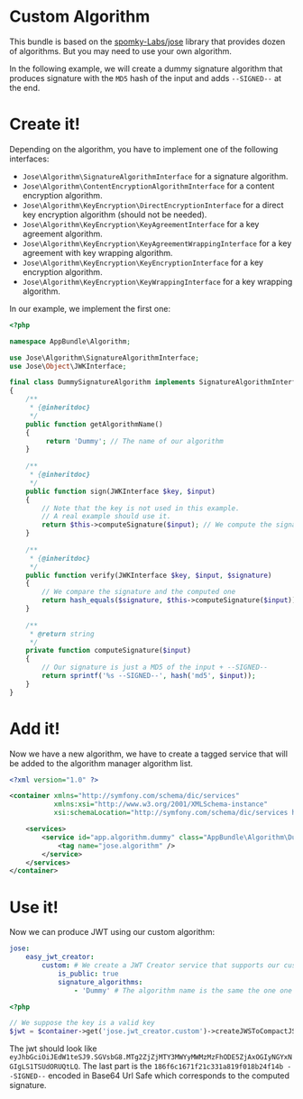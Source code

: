 Custom Algorithm
================

This bundle is based on the [spomky-Labs/jose](https://github.com/Spomky-Labs/jose) library that provides dozen of algorithms.
But you may need to use your own algorithm.

In the following example, we will create a dummy signature algorithm that produces signature with the `MD5` hash of the input and adds `--SIGNED--` at the end.

# Create it!

Depending on the algorithm, you have to implement one of the following interfaces:

- `Jose\Algorithm\SignatureAlgorithmInterface` for a signature algorithm.
- `Jose\Algorithm\ContentEncryptionAlgorithmInterface` for a content encryption algorithm.
- `Jose\Algorithm\KeyEncryption\DirectEncryptionInterface` for a direct key encryption algorithm (should not be needed).
- `Jose\Algorithm\KeyEncryption\KeyAgreementInterface` for a key agreement algorithm.
- `Jose\Algorithm\KeyEncryption\KeyAgreementWrappingInterface` for a key agreement with key wrapping algorithm.
- `Jose\Algorithm\KeyEncryption\KeyEncryptionInterface` for a key encryption algorithm.
- `Jose\Algorithm\KeyEncryption\KeyWrappingInterface` for a key wrapping algorithm.

In our example, we implement the first one:

```php
<?php

namespace AppBundle\Algorithm;

use Jose\Algorithm\SignatureAlgorithmInterface;
use Jose\Object\JWKInterface;

final class DummySignatureAlgorithm implements SignatureAlgorithmInterface
{
    /**
     * {@inheritdoc}
     */
    public function getAlgorithmName()
    {
         return 'Dummy'; // The name of our algorithm
    }
    
    /**
     * {@inheritdoc}
     */
    public function sign(JWKInterface $key, $input)
    {
        // Note that the key is not used in this example.
        // A real example should use it.
        return $this->computeSignature($input); // We compute the signature
    }
    
    /**
     * {@inheritdoc}
     */
    public function verify(JWKInterface $key, $input, $signature)
    {
        // We compare the signature and the computed one
        return hash_equals($signature, $this->computeSignature($input));
    }
    
    /**
     * @return string
     */
    private function computeSignature($input)
    {
        // Our signature is just a MD5 of the input + --SIGNED--
        return sprintf('%s --SIGNED--', hash('md5', $input));
    }
}
```

# Add it!

Now we have a new algorithm, we have to create a tagged service that will be added to the algorithm manager algorithm list.

```xml
<?xml version="1.0" ?>

<container xmlns="http://symfony.com/schema/dic/services"
           xmlns:xsi="http://www.w3.org/2001/XMLSchema-instance"
           xsi:schemaLocation="http://symfony.com/schema/dic/services http://symfony.com/schema/dic/services/services-1.0.xsd">

    <services>
        <service id="app.algorithm.dummy" class="AppBundle\Algorithm\DummySignatureAlgorithm" public="false">
            <tag name="jose.algorithm" />
        </service>
    </services>
</container>
```

# Use it!

Now we can produce JWT using our custom algorithm:

```yml
jose:
    easy_jwt_creator:
        custom: # We create a JWT Creator service that supports our custom algorithm
            is_public: true
            signature_algorithms:
                - 'Dummy' # The algorithm name is the same the one one returned by the method getAlgorithmName()
```

```php
<?php

// We suppose the key is a valid key
$jwt = $container->get('jose.jwt_creator.custom')->createJWSToCompactJSON('Hello', ['alg' => 'Dummy']);
```

The jwt should look like `eyJhbGciOiJEdW1teSJ9.SGVsbG8.MTg2ZjZjMTY3MWYyMWMzMzFhODE5ZjAxOGIyNGYxNGIgLS1TSUdORUQtLQ`. The last part is the `186f6c1671f21c331a819f018b24f14b --SIGNED--` encoded in Base64 Url Safe
which corresponds to the computed signature.
